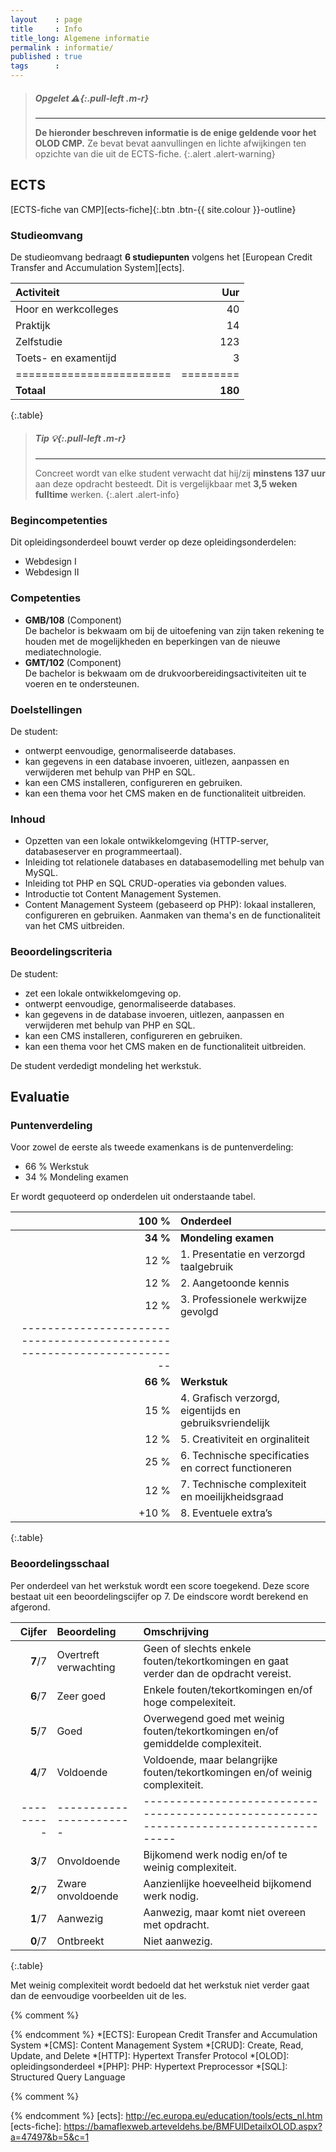 ```yaml
---
layout    : page
title     : Info
title_long: Algemene informatie
permalink : informatie/
published : true
tags      :
---
```


> ##### **Opgelet** *:warning:*{:.pull-left .m-r}
> ---
> **De hieronder beschreven informatie is de enige geldende voor het OLOD CMP.**
> Ze bevat bevat aanvullingen en lichte afwijkingen ten opzichte van die uit de ECTS-fiche.
{:.alert .alert-warning}

ECTS
----

[ECTS-fiche van CMP][ects-fiche]{:.btn .btn-{{ site.colour }}-outline}

### Studieomvang

De studieomvang bedraagt **6 studiepunten** volgens het [European Credit Transfer and Accumulation System][ects].

|   Activiteit           |   Uur   |
|:-----------------------|--------:|
|   Hoor en werkcolleges |    40   |
|   Praktijk             |    14   |
|   Zelfstudie           |   123   |
|   Toets- en examentijd |     3   |
|========================|=========|
| **Totaal**             | **180** |
{:.table}

> ##### **Tip** *:bulb:*{:.pull-left .m-r}
> ---
> Concreet wordt van elke student verwacht dat hij/zij **minstens 137 uur** aan deze opdracht besteedt.
> Dit is vergelijkbaar met **3,5 weken fulltime** werken.
{:.alert .alert-info}

### Begincompetenties

Dit opleidingsonderdeel bouwt verder op deze opleidingsonderdelen:

 - Webdesign I
 - Webdesign II

### Competenties

 - **GMB/108** (Component)  
   De bachelor is bekwaam om bij de uitoefening van zijn taken rekening te houden met de mogelijkheden en beperkingen van de nieuwe mediatechnologie.
 - **GMT/102** (Component)  
   De bachelor is bekwaam om de drukvoorbereidingsactiviteiten uit te voeren en te ondersteunen.

### Doelstellingen

De student:

 - ontwerpt eenvoudige, genormaliseerde databases.
 - kan gegevens in een database invoeren, uitlezen, aanpassen en verwijderen met behulp van PHP en SQL.
 - kan een CMS installeren, configureren en gebruiken. 
 - kan een thema voor het CMS maken en de functionaliteit uitbreiden.

### Inhoud

 - Opzetten van een lokale ontwikkelomgeving (HTTP-server, databaseserver en programmeertaal).
 - Inleiding tot relationele databases en databasemodelling met behulp van MySQL.
 - Inleiding tot PHP en SQL CRUD-operaties via gebonden values.
 - Introductie tot Content Management Systemen.
 - Content Management Systeem (gebaseerd op PHP): lokaal installeren, configureren en gebruiken. Aanmaken van thema's en de functionaliteit van het CMS uitbreiden.

### Beoordelingscriteria

De student:

 - zet een lokale ontwikkelomgeving op.
 - ontwerpt eenvoudige, genormaliseerde databases.
 - kan gegevens in de database invoeren, uitlezen, aanpassen en verwijderen met behulp van PHP en SQL.
 - kan een CMS installeren, configureren en gebruiken. 
 - kan een thema voor het CMS maken en de functionaliteit uitbreiden.

De student verdedigt mondeling het werkstuk.

Evaluatie
---------

### Puntenverdeling

Voor zowel de eerste als tweede examenkans is de puntenverdeling:

 - 66 % Werkstuk 
 - 34 % Mondeling examen

Er wordt gequoteerd op onderdelen uit onderstaande tabel.

|  100 %    | Onderdeel                                                 |
|----------:|:----------------------------------------------------------|
| **34 %**  | **Mondeling examen**                                      |
|   12 %    |   1. Presentatie en verzorgd taalgebruik                  |
|   12 %    |   2. Aangetoonde kennis                                   |
|   12 %    |   3. Professionele werkwijze gevolgd                      |
|-----------------------------------------------------------------------|
| **66 %**  | **Werkstuk**                                              |
|   15 %    |   4. Grafisch verzorgd, eigentijds en gebruiksvriendelijk |
|   12 %    |   5. Creativiteit en orginaliteit                         |
|   25 %    |   6. Technische specificaties en correct functioneren     |
|   12 %    |   7. Technische complexiteit en moeilijkheidsgraad        |
|  +10 %    |   8. Eventuele extra’s                                    |
{:.table}

### Beoordelingsschaal

Per onderdeel van het werkstuk wordt een score toegekend. Deze score bestaat uit een beoordelingscijfer op 7. De eindscore wordt berekend en afgerond.

| Cijfer  | Beoordeling           | Omschrijving                                                                         |
|--------:|:----------------------|:-------------------------------------------------------------------------------------|
| **7**/7 | Overtreft verwachting | Geen of slechts enkele fouten/tekortkomingen en gaat verder dan de opdracht vereist. |
| **6**/7 | Zeer goed             | Enkele fouten/tekortkomingen en/of hoge compelexiteit.                               |
| **5**/7 | Goed                  | Overwegend goed met weinig fouten/tekortkomingen en/of gemiddelde complexiteit.      |
| **4**/7 | Voldoende             | Voldoende, maar belangrijke fouten/tekortkomingen en/of weinig complexiteit.         |
|---------|-----------------------|--------------------------------------------------------------------------------------|
| **3**/7 | Onvoldoende           | Bijkomend werk nodig en/of te weinig complexiteit.                                   |
| **2**/7 | Zware onvoldoende     | Aanzienlijke hoeveelheid bijkomend werk nodig.                                       |
| **1**/7 | Aanwezig              | Aanwezig, maar komt niet overeen met opdracht.                                       |
| **0**/7 | Ontbreekt             | Niet aanwezig.                                                                       |
{:.table}

Met weinig complexiteit wordt bedoeld dat het werkstuk niet verder gaat dan de eenvoudige voorbeelden uit de les.


{% comment %}
<!-- ⚓ Afkortingen -->
{% endcomment %}
*[ECTS]:                    European Credit Transfer and Accumulation System
*[CMS]:                     Content Management System
*[CRUD]:                    Create, Read, Update, and Delete
*[HTTP]:                    Hypertext Transfer Protocol
*[OLOD]:                    opleidingsonderdeel
*[PHP]:                     PHP: Hypertext Preprocessor
*[SQL]:                     Structured Query Language

{% comment %}
<!-- ⚓ Hyperlinks -->
{% endcomment %}
[ects]:                     http://ec.europa.eu/education/tools/ects_nl.htm
[ects-fiche]:               https://bamaflexweb.arteveldehs.be/BMFUIDetailxOLOD.aspx?a=47497&b=5&c=1